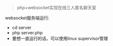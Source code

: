 > php+websocket实现在线三人匿名聊天室


websocket服务端运行:
- cd server
- php server.php
- 要想一直运行的话，可以使用linux  supervisor管理
